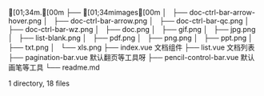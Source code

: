 [01;34m.[00m
├── [01;34mimages[00m
│   ├── doc-ctrl-bar-arrow-hover.png
│   ├── doc-ctrl-bar-arrow.png
│   ├── doc-ctrl-bar-qc.png
│   ├── doc-ctrl-bar-wz.png
│   ├── doc.png
│   ├── gif.png
│   ├── jpg.png
│   ├── list-blank.png
│   ├── pdf.png
│   ├── png.png
│   ├── ppt.png
│   ├── txt.png
│   └── xls.png
├── index.vue 文档组件
├── list.vue 文档列表
├── pagination-bar.vue 默认翻页等工具呀
├── pencil-control-bar.vue 默认画笔等工具
└── readme.md

1 directory, 18 files
